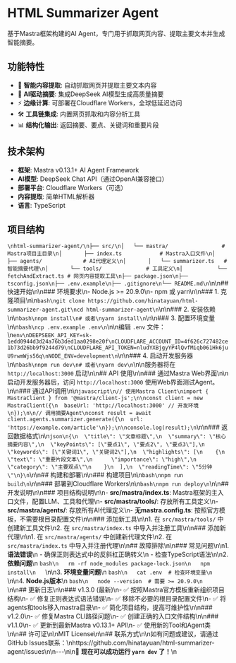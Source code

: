 # HTML Summarizer Agent

基于Mastra框架构建的AI Agent，专门用于抓取网页内容、提取主要文本并生成智能摘要。

## 功能特性

- 🚀 **智能内容提取**: 自动抓取网页并提取主要文本内容
- 🤖 **AI驱动摘要**: 集成DeepSeek AI模型生成高质量摘要
- ⚡ **边缘计算**: 可部署在Cloudflare Workers，全球低延迟访问
- 🛠️ **工具链集成**: 内置网页抓取和内容分析工具
- 📊 **结构化输出**: 返回摘要、要点、关键词和重要片段

## 技术架构

- **框架**: Mastra v0.13.1+ AI Agent Framework
- **AI模型**: DeepSeek Chat API（通过OpenAI兼容接口）
- **部署平台**: Cloudflare Workers（可选）
- **内容提取**: 简单HTML解析器
- **语言**: TypeScript

## 项目结构

```\nhtml-summarizer-agent/\n├── src/\n│   └── mastra/                 # Mastra项目主目录\n│       ├── index.ts            # Mastra入口文件\n│       ├── agents/             # AI代理定义\n│       │   └── summarizer.ts   # 智能摘要代理\n│       └── tools/              # 工具定义\n│           └── fetchAndExtract.ts # 网页内容提取工具\n├── package.json\n├── tsconfig.json\n├── .env.example\n├── .gitignore\n└── README.md\n```\n\n## 快速开始\n\n### 环境要求\n- Node.js >= 20.9.0\n- npm 或 yarn\n\n### 1. 克隆项目\n\n```bash\ngit clone https://github.com/hinatayuan/html-summarizer-agent.git\ncd html-summarizer-agent\n```\n\n### 2. 安装依赖\n\n```bash\nnpm install\n# 或者\nyarn install\n```\n\n### 3. 配置环境变量\n\n```bash\ncp .env.example .env\n```\n\n编辑 `.env` 文件：\n```env\nDEEPSEEK_API_KEY=sk-1edd0944d3d24a76b3ded1aa0298e20f\nCLOUDFLARE_ACCOUNT_ID=4f626c727482ce1b73d26bb9f9244d79\nCLOUDFLARE_API_TOKEN=nludYXBjgyYP4lQvfMiqb061Hk6juU9rwmWjs56q\nNODE_ENV=development\n```\n\n### 4. 启动开发服务器\n\n```bash\nnpm run dev\n# 或者\nyarn dev\n```\n\n服务器将在 `http://localhost:3000` 启动\n\n## API 使用\n\n### 通过Mastra Web界面\n\n启动开发服务器后，访问 `http://localhost:3000` 使用Web界面测试Agent。\n\n### 通过API调用\n\n```javascript\n// 使用Mastra Client\nimport { MastraClient } from '@mastra/client-js';\n\nconst client = new MastraClient({\n  baseUrl: 'http://localhost:3000' // 开发环境\n});\n\n// 调用摘要Agent\nconst result = await client.agents.summarizer.generate({\n  url: 'https://example.com/article'\n});\n\nconsole.log(result);\n```\n\n### 返回数据格式\n\n```json\n{\n  \"title\": \"文章标题\",\n  \"summary\": \"核心摘要内容\",\n  \"keyPoints\": [\"要点1\", \"要点2\", \"要点3\"],\n  \"keywords\": [\"关键词1\", \"关键词2\"],\n  \"highlights\": [\n    {\n      \"text\": \"重要片段文本\",\n      \"importance\": \"high\",\n      \"category\": \"主要观点\"\n    }\n  ],\n  \"readingTime\": \"5分钟\"\n}\n```\n\n## 构建和部署\n\n### 构建项目\n\n```bash\nnpm run build\n```\n\n### 部署到Cloudflare Workers\n\n```bash\nnpm run deploy\n```\n\n## 开发说明\n\n### 项目结构说明\n\n- **src/mastra/index.ts**: Mastra框架的主入口文件，配置LLM、工具和代理\n- **src/mastra/tools/**: 存放所有工具定义\n- **src/mastra/agents/**: 存放所有AI代理定义\n- **无mastra.config.ts**: 按照官方模板，不需要根目录配置文件\n\n### 添加新工具\n\n1. 在 `src/mastra/tools/` 中创建新工具文件\n2. 在 `src/mastra/index.ts` 中导入并注册工具\n\n### 添加新代理\n\n1. 在 `src/mastra/agents/` 中创建新代理文件\n2. 在 `src/mastra/index.ts` 中导入并注册代理\n\n## 故障排除\n\n### 常见问题\n\n1. **语法错误**\n   - 确保正则表达式中的反斜杠正确转义\n   - 检查TypeScript语法\n\n2. **依赖问题**\n   ```bash\n   rm -rf node_modules package-lock.json\n   npm install\n   ```\n\n3. **环境变量问题**\n   ```bash\n   cat .env  # 检查环境变量\n   ```\n\n4. **Node.js版本**\n   ```bash\n   node --version  # 需要 >= 20.9.0\n   ```\n\n## 更新日志\n\n### v1.3.0 (最新)\n- ✅ 按照Mastra官方模板重新组织项目结构\n- ✅ 修复正则表达式语法错误\n- ✅ 移除不必要的根目录配置文件\n- ✅ 将agents和tools移入mastra目录\n- ✅ 简化项目结构，提高可维护性\n\n### v1.2.0\n- ✅ 修复Mastra CLI路径问题\n- ✅ 创建正确的入口文件结构\n\n### v1.1.0\n- ✅ 更新到最新Mastra v0.13.1+ API\n- ✅ 使用新的Tool和Agent类\n\n## 许可证\n\nMIT License\n\n## 联系方式\n\n如有问题或建议，请通过GitHub Issues联系：\nhttps://github.com/hinatayuan/html-summarizer-agent/issues\n\n---\n\n🎉 **现在可以成功运行 `yarn dev` 了！**\n